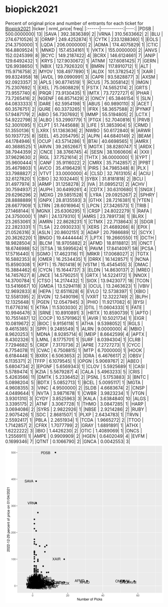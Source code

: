 # biopick2021
Percent of original price and number of entrants for each ticket for [Biopick2021](https://twitter.com/hashtag/Biopick2021)
|ticker |  nrml_price| freq|
|:------|-----------:|----:|
|PDSB   | 500.0000000|   13|
|SAVA   | 392.3836389|    2|
|VRNA   | 310.5633662|    2|
|BLU    | 274.6710526|    3|
|ORMP   | 249.4252874|    1|
|CYTK   | 233.1288360|    1|
|EOLS   | 214.3750000|    1|
|LQDA   | 206.0000000|    2|
|ADMA   | 174.4075829|    1|
|CTIC   | 164.8809524|    1|
|MNKD   | 157.4534161|    1|
|VKTX   | 155.0000000|    2|
|ANVS   | 152.0245399|    8|
|BCYC   | 149.2187422|    4|
|BCRX   | 146.6124661|    7|
|ANIP   | 129.6492432|    1|
|KRYS   | 127.9030672|    1|
|ATNM   | 127.6081425|    7|
|GERN   | 126.9938650|    1|
|NBIX   | 123.7926320|    1|
|BMRN   | 117.8910712|    1|
|ALT    | 115.9716758|    2|
|MYOV   | 108.4977890|    1|
|ALDX   | 101.3782542|    1|
|XAIR   |  99.8324958|   18|
|AVDL   |  99.0990991|    3|
|CAPR   |  93.5828877|    3|
|AXSM   |  92.0923357|    3|
|APLS   |  90.8774519|    1|
|RCUS   |  75.3058142|    1|
|IMGN   |  75.2307692|    1|
|EXEL   |  75.0608829|    1|
|FSTX   |  74.5652174|    2|
|GRTS   |  73.9557740|    6|
|PRQR   |  73.9130435|    1|
|IMTX   |  73.7272727|    6|
|PHAR   |  73.7265416|    2|
|NGENF  |  66.8571429|    2|
|ONCY   |  65.3846154|    1|
|SLN    |  64.0833333|    1|
|DARE   |  62.5954198|    1|
|ABUS   |  60.9890110|    3|
|ACET   |  60.3576751|    2|
|QURE   |  60.3373265|    1|
|IFRX   |  58.3657588|    2|
|PYNKF  |  57.9487179|    2|
|ABIO   |  56.7307692|    1|
|IMMP   |  55.5194805|    2|
|LCTX   |  54.9222798|    3|
|ALBO   |  53.2990779|    1|
|PTGX   |  52.7040816|    1|
|PRVB   |  52.3001095|    1|
|CLPT   |  51.7445688|    3|
|LIFE   |  51.3853904|    5|
|CRMD   |  51.3550136|    1|
|LXRX   |  51.1363636|    2|
|NWBO   |  50.6172840|    9|
|ARWR   |  50.1937725|    8|
|SEEL   |  45.2054795|    2|
|ALPN   |  44.6840149|    2|
|BEAM   |  44.1784946|    1|
|OCUP   |  43.5714286|    1|
|BTAI   |  40.6698565|    1|
|AMRX   |  40.3688525|    1|
|ARVN   |  39.2652667|    1|
|MGTX   |  38.8280747|    1|
|ARDX   |  38.7944359|    2|
|CNCE   |  38.3766745|    4|
|SESN   |  38.1060606|    4|
|XXII   |  37.9629630|    2|
|RIGL   |  37.7521614|    2|
|THTX   |  36.0000000|    1|
|EYPT   |  35.9600444|    1|
|CANF   |  35.9116022|    2|
|CMRX   |  35.7142857|    2|
|PPBT   |  35.4679803|    1|
|AVCO   |  35.4196429|    1|
|PIRS   |  34.7985348|    8|
|PLX    |  33.7988827|    2|
|VTVT   |  33.0000000|    4|
|CLSD   |  32.7613105|    4|
|ACIU   |  32.6127820|    1|
|CBIO   |  32.1032440|    1|
|SYBX   |  31.8181818|    2|
|BCLI   |  31.4977974|    3|
|ARMP   |  31.1258278|    2|
|IVA    |  31.0895212|    2|
|ACHV   |  30.7594937|    2|
|AUPH   |  30.6499261|    4|
|CDTX   |  30.6310680|    1|
|SNGX   |  29.6296296|    2|
|MDXG   |  29.5851528|    1|
|LYRA   |  29.0925267|    2|
|SPHRY  |  28.8888889|    1|
|GNPX   |  28.8135593|    3|
|GTHX   |  28.7216381|    1|
|YTEN   |  28.6677909|    1|
|LTRN   |  28.6016964|    1|
|LPCN   |  27.3426573|    1|
|TRIB   |  27.1468144|    1|
|MGNX   |  25.6306295|    1|
|CRSP   |  24.8022279|    1|
|RAFA   |  24.3750000|    1|
|INFI   |  24.1379310|    1|
|AMRS   |  23.7891738|    1|
|BLRX   |  23.2653061|    3|
|AMRN   |  22.8628231|    1|
|CTMX   |  22.7138643|    3|
|SDGR   |  22.2823331|    1|
|TLSA   |  22.0930233|    1|
|XERS   |  21.4689266|    8|
|EPIX   |  21.0526316|    3|
|ASLN   |  20.8602151|    3|
|ADAP   |  20.7986689|   12|
|SCYX   |  20.3626220|    1|
|BNGO   |  19.4444444|    7|
|LPTX   |  19.2660550|   11|
|DCTH   |  18.9828504|    3|
|BLCM   |  18.9705882|    2|
|AFMD   |  18.8118812|   31|
|ONCT   |  18.6746988|   52|
|STSA   |  18.5995624|    1|
|PAVM   |  17.8414097|   58|
|PCSA   |  17.5716440|    1|
|SGMO   |  17.4623116|   11|
|MRKR   |  17.0068027|    2|
|TGTX   |  16.5882353|    8|
|OMER   |  16.2534435|    1|
|DRRX   |  16.1428571|    1|
|NCNA   |  15.8590308|    1|
|KPTI   |  15.7801418|    9|
|VSTM   |  15.4545455|    3|
|DMAC   |  15.3884462|    6|
|CYCN   |  15.1644737|    3|
|ELDN   |  14.8630137|    2|
|MREO   |  14.7457627|    8|
|JNCE   |  14.5790251|    1|
|GRTX   |  14.5224172|    1|
|NNOX   |  14.3700784|    1|
|CTSO   |  14.2174432|    1|
|SIOX   |  13.9423077|   18|
|TCON   |  13.5416667|   10|
|GMDA   |  13.5294118|    3|
|OCUL   |  13.2463623|    1|
|VBIV   |  12.9692833|    8|
|HEPA   |  12.6511628|    6|
|EVLO   |  12.5738397|    1|
|XBIO   |  12.5581395|    2|
|EVGN   |  12.5490196|    1|
|VXRT   |  12.3222749|    2|
|BLPH   |  12.1325648|    1|
|PGEN   |  12.0547945|    3|
|PHIO   |  11.9217082|    6|
|BYSI   |  11.6776316|    1|
|KTRA   |  11.5303030|    2|
|DTIL   |  11.0604333|    1|
|FATE   |  10.9946476|    3|
|SRNE   |  10.8910891|    3|
|HRTX   |  10.8590739|    1|
|APTO   |  10.7551487|   12|
|COCP   |  10.5791962|    1|
|AVIR   |  10.5021734|    1|
|EIGR   |  10.0819672|    2|
|BIOC   |   9.9156118|    1|
|ATHA   |   9.5398052|    1|
|RGLS   |   9.4615385|    3|
|SPPI   |   9.2485549|    1|
|ALRN   |   9.0000000|    4|
|MBIO   |   8.9620253|    1|
|MDNA   |   8.9285714|    6|
|MEIP   |   8.6642599|    4|
|APTX   |   8.4302326|    1|
|LMNL   |   8.1775701|    1|
|SURF   |   8.0394304|    1|
|CLRB   |   7.7294682|    5|
|CRDF   |   7.3170736|    2|
|APRE   |   7.2727273|    1|
|CYCC   |   6.7754078|   11|
|CVAC   |   6.7508815|    1|
|MTP    |   6.7000000|    1|
|HOOK   |   6.6184448|    1|
|BXRX   |   6.5063653|    2|
|IDRA   |   6.4676617|    2|
|OBSV   |   6.1135371|    2|
|TFFP   |   6.1079545|    1|
|OPGN   |   5.9069767|    2|
|ABEO   |   5.6804734|    2|
|EPGNF  |   5.6569343|    1|
|CLOV   |   5.5925689|    1|
|CASI   |   5.5789474|    1|
|KZIA   |   5.5679287|    4|
|CALA   |   5.4963233|    5|
|CRIS   |   5.4263566|   11|
|DMTK   |   5.2336452|    2|
|PSNL   |   5.1753883|    3|
|BNTC   |   5.0898204|    5|
|BDTX   |   5.0852713|    1|
|BCEL   |   5.0095117|    1|
|MGTA   |   4.9608355|    3|
|VINC   |   4.9500000|    2|
|SLDB   |   4.6683674|    2|
|CNSP   |   4.0489644|    1|
|NVTA   |   3.9871678|    1|
|CWBR   |   3.9823234|    1|
|VTGN   |   3.9301310|    3|
|CYDY   |   3.8525963|    3|
|KALA   |   3.6384840|   10|
|ALGS   |   3.3395175|    2|
|ATNF   |   3.3067728|    1|
|THMO   |   3.0847285|    1|
|HARP   |   3.0694086|    2|
|SYRS   |   2.9822926|    1|
|NBSE   |   2.9214286|    2|
|RUBY   |   2.9075426|    1|
|SDC    |   2.8681507|    1|
|PLXP   |   2.6434783|    1|
|TRVN   |   2.5592417|    1|
|PBLA   |   2.2651934|    1|
|TCDA   |   1.9665272|    2|
|TTOO   |   1.7142857|    2|
|CFRX   |   1.7077799|    2|
|GRAY   |   1.6891891|    1|
|ATHX   |   1.6222222|    3|
|IBIO   |   1.4426230|    2|
|OTIC   |   1.4089069|    1|
|ONCS   |   1.2556911|    1|
|AMPE   |   0.9909909|    2|
|HGEN   |   0.6402049|    4|
|EVFM   |   0.1699346|    7|
|QTNT   |   0.1066790|    2|
|GNCA   |   0.0042553|    3|
![retvspicks](biopicks.png?raw=true)
